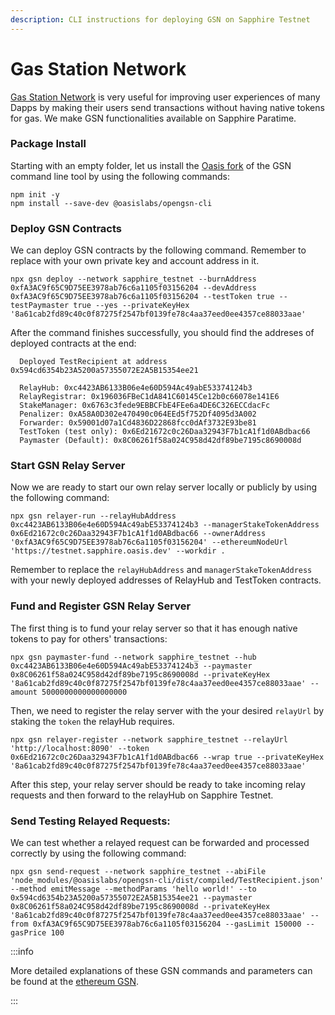 ```yaml
---
description: CLI instructions for deploying GSN on Sapphire Testnet
---
```

# Gas Station Network

[Gas Station Network](https://docs.opengsn.org) is very useful for improving user experiences of many Dapps by making their users send transactions without having native tokens for gas. We make GSN functionalities available on Sapphire Paratime.

### Package Install

Starting with an empty folder, let us install the [Oasis fork](https://github.com/oasislabs/gsn) of the GSN command line tool by using the following commands:

```shell
npm init -y
npm install --save-dev @oasislabs/opengsn-cli 
```

### Deploy GSN Contracts

We can deploy GSN contracts by the following command. Remember to replace with your own private key and account address in it.

```shell
npx gsn deploy --network sapphire_testnet --burnAddress 0xfA3AC9f65C9D75EE3978ab76c6a1105f03156204 --devAddress 0xfA3AC9f65C9D75EE3978ab76c6a1105f03156204 --testToken true --testPaymaster true --yes --privateKeyHex '8a61cab2fd89c40c0f87275f2547bf0139fe78c4aa37eed0ee4357ce88033aae'
```

After the command finishes successfully, you should find the addreses of deployed contracts at the end:

```
  Deployed TestRecipient at address 0x594cd6354b23A5200a57355072E2A5B15354ee21
  
  RelayHub: 0xc4423AB6133B06e4e60D594Ac49abE53374124b3 
  RelayRegistrar: 0x196036FBeC1dA841C60145Ce12b0c66078e141E6
  StakeManager: 0x6763c3fede9EBBCFbE4FEe6a4DE6C326ECCdacFc
  Penalizer: 0xA58A0D302e470490c064EEd5f752Df4095d3A002
  Forwarder: 0x59001d07a1Cd4836D22868fcc0dAf3732E93be81
  TestToken (test only): 0x6Ed21672c0c26Daa32943F7b1cA1f1d0ABdbac66
  Paymaster (Default): 0x8C06261f58a024C958d42df89be7195c8690008d
```


### Start GSN Relay Server

Now we are ready to start our own relay server locally or publicly by using the following command:

```shell
npx gsn relayer-run --relayHubAddress 0xc4423AB6133B06e4e60D594Ac49abE53374124b3 --managerStakeTokenAddress  0x6Ed21672c0c26Daa32943F7b1cA1f1d0ABdbac66 --ownerAddress '0xfA3AC9f65C9D75EE3978ab76c6a1105f03156204' --ethereumNodeUrl 'https://testnet.sapphire.oasis.dev' --workdir .
```

Remember to replace the `relayHubAddress` and `managerStakeTokenAddress` with your newly deployed addresses of RelayHub and TestToken contracts.

### Fund and Register GSN Relay Server

The first thing is to fund your relay server so that it has enough native tokens to pay for others' transactions:

```shell
npx gsn paymaster-fund --network sapphire_testnet --hub 0xc4423AB6133B06e4e60D594Ac49abE53374124b3 --paymaster 0x8C06261f58a024C958d42df89be7195c8690008d --privateKeyHex '8a61cab2fd89c40c0f87275f2547bf0139fe78c4aa37eed0ee4357ce88033aae' --amount 5000000000000000000
```

Then, we need to register the relay server with the your desired `relayUrl` by staking the `token` the relayHub requires.

```shell
npx gsn relayer-register --network sapphire_testnet --relayUrl 'http://localhost:8090' --token 0x6Ed21672c0c26Daa32943F7b1cA1f1d0ABdbac66 --wrap true --privateKeyHex '8a61cab2fd89c40c0f87275f2547bf0139fe78c4aa37eed0ee4357ce88033aae'
```

After this step, your relay server should be ready to take incoming relay requests and then forward to the relayHub on Sapphire Testnet.

### Send Testing Relayed Requests:

We can test whether a relayed request can be forwarded and processed correctly by using the following command:

```shell
npx gsn send-request --network sapphire_testnet --abiFile 'node_modules/@oasislabs/opengsn-cli/dist/compiled/TestRecipient.json' --method emitMessage --methodParams 'hello world!' --to 0x594cd6354b23A5200a57355072E2A5B15354ee21 --paymaster 0x8C06261f58a024C958d42df89be7195c8690008d --privateKeyHex '8a61cab2fd89c40c0f87275f2547bf0139fe78c4aa37eed0ee4357ce88033aae' --from 0xfA3AC9f65C9D75EE3978ab76c6a1105f03156204 --gasLimit 150000 --gasPrice 100
```

:::info

More detailed explanations of these GSN commands and parameters can be found at the [ethereum GSN](https://docs.opengsn.org/javascript-client/gsn-helpers.html).

:::
